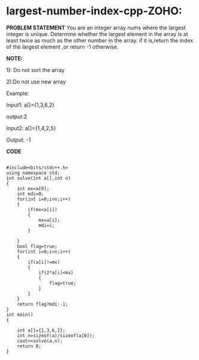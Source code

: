 # largest-number-index-cpp-ZOHO:

**PROBLEM STATEMENT**
You are an integer array nums where the largest integer is unique.
Determine whether the largest element in the array is at least twice as much as the other number in the array.
if it is,return the index of the largest element ,or return -1 otherwise.

**NOTE:**

1): Do not sort the array

2):Do not use new array

Example:

Input1: a[]={1,3,6,2}

output:2

Input2: a[]={1,4,2,5}

Output: -1


**CODE**

```

#include<bits/stdc++.h>
using namespace std;
int solve(int a[],int n)
{
    int mx=a[0];
    int mdi=0;
    for(int i=0;i<n;i++)
    {
        if(mx<a[i])
        {
            mx=a[i];
            mdi=i;
        }
        
    }
    bool flag=true;
    for(int i=0;i<n;i++)
    {
        if(a[i]!=mx)
        {
            if(2*a[i]<mx)
            {
                flag=true;
            }
        }
    }
    return flag?mdi:-1;
}
int main()
{
    
    int a[]={1,3,6,2};
    int n=sizeof(a)/sizeof(a[0]);
    cout<<solve(a,n);
    return 0;
}


